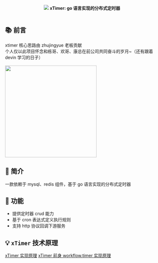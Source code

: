 <p align="center">
<img src="https://github.com/xiaoxuxiansheng/xtimer/blob/main/common/img/xtimer.png" />
<b>xTimer: go 语言实现的分布式定时器</b>
<br/><br/>
</p>

## 📚 前言
xtimer 核心思路由 zhujingyue 老板贡献<br>
个人仅以此项目怀念和栋哥、欢哥、康总在前公司共同奋斗的岁月~（还有跟着 devin 学习的日子）<br/><br/>
<img src="https://github.com/xiaoxuxiansheng/xtimer/blob/main/common/img/hezhao.jpeg" height="300px"/>

## 📖 简介
一款依赖于 mysql、redis 组件，基于 go 语言实现的分布式定时器

## 🚀 功能
- 提供定时器 crud 能力
- 基于 cron 表达式定义执行规则
- 支持 http 协议回调下游服务

## 💡 `xTimer` 技术原理
<a href="https://juejin.cn/post/7174007780104208392">xTimer 实现原理</a>
<a href="https://juejin.cn/post/7116320697139331103">xTimer 前身 workflow.timer 实现原理</a>

